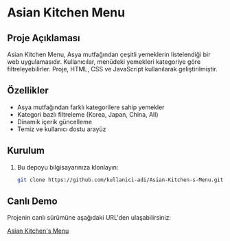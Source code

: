 # Asian Kitchen Menu

## Proje Açıklaması
Asian Kitchen Menu, Asya mutfağından çeşitli yemeklerin listelendiği bir web uygulamasıdır. Kullanıcılar, menüdeki yemekleri kategoriye göre filtreleyebilirler. Proje, HTML, CSS ve JavaScript kullanılarak geliştirilmiştir.

## Özellikler
- Asya mutfağından farklı kategorilere sahip yemekler
- Kategori bazlı filtreleme (Korea, Japan, China, All)
- Dinamik içerik güncelleme
- Temiz ve kullanıcı dostu arayüz

## Kurulum
1. Bu depoyu bilgisayarınıza klonlayın:
   ```bash
   git clone https://github.com/kullanici-adi/Asian-Kitchen-s-Menu.git

## Canlı Demo

Projenin canlı sürümüne aşağıdaki URL'den ulaşabilirsiniz:

[Asian Kitchen's Menu](https://mustafasrbs.github.io/Asian-Kitchen-s-Menu/)
